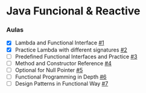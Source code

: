 # Java Funcional & Reactive

### Aulas

- [x] Lambda and Functional Interface [#1](https://github.com/DA0HN/java-funcional-and-reactive/issues/1)
- [x] Practice Lambda with different signatures [#2](https://github.com/DA0HN/java-funcional-and-reactive/issues/2)
- [ ] Predefined Functional Interfaces and Practice [#3](https://github.com/DA0HN/java-funcional-and-reactive/issues/3)
- [ ] Method and Constructor Reference [#4](https://github.com/DA0HN/java-funcional-and-reactive/issues/4)
- [ ] Optional for Null Pointer [#5](https://github.com/DA0HN/java-funcional-and-reactive/issues/5)
- [ ] Functional Programming in Depth [#6](https://github.com/DA0HN/java-funcional-and-reactive/issues/6)
- [ ] Design Patterns in Functional Way [#7](https://github.com/DA0HN/java-funcional-and-reactive/issues/7)
